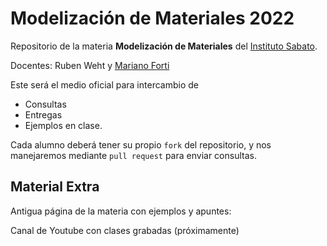 # Modelización de Materiales 2022

Repositorio de la materia __Modelización de Materiales__ del [Instituto Sabato](https://www.isabato.edu.ar/). 

Docentes: Ruben Weht y [Mariano Forti](https://github.com/mdforti)

Este será el medio oficial para intercambio de 

- Consultas
- Entregas 
- Ejemplos en clase.

Cada alumno deberá tener su propio `fork` del repositorio, y nos manejaremos mediante `pull request` para enviar consultas. 

## Material Extra

Antigua página de la materia con ejemplos y apuntes: [](https://modelizacion-de-materiales.github.io/)

Canal de Youtube con clases grabadas  (próximamente)
